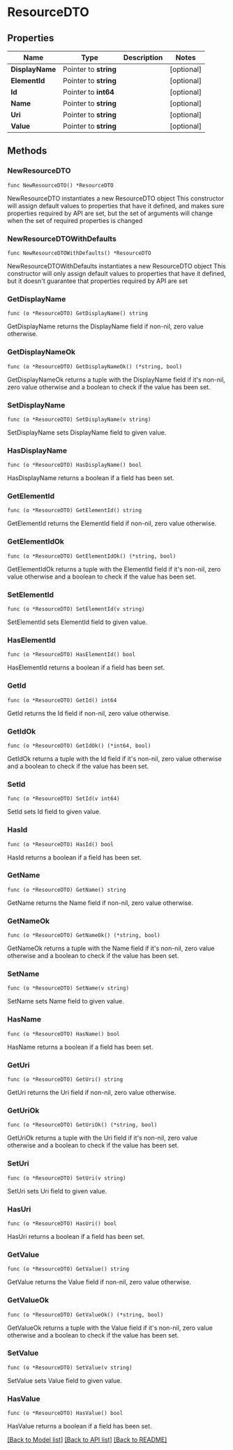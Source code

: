 # ResourceDTO

## Properties

Name | Type | Description | Notes
------------ | ------------- | ------------- | -------------
**DisplayName** | Pointer to **string** |  | [optional] 
**ElementId** | Pointer to **string** |  | [optional] 
**Id** | Pointer to **int64** |  | [optional] 
**Name** | Pointer to **string** |  | [optional] 
**Uri** | Pointer to **string** |  | [optional] 
**Value** | Pointer to **string** |  | [optional] 

## Methods

### NewResourceDTO

`func NewResourceDTO() *ResourceDTO`

NewResourceDTO instantiates a new ResourceDTO object
This constructor will assign default values to properties that have it defined,
and makes sure properties required by API are set, but the set of arguments
will change when the set of required properties is changed

### NewResourceDTOWithDefaults

`func NewResourceDTOWithDefaults() *ResourceDTO`

NewResourceDTOWithDefaults instantiates a new ResourceDTO object
This constructor will only assign default values to properties that have it defined,
but it doesn't guarantee that properties required by API are set

### GetDisplayName

`func (o *ResourceDTO) GetDisplayName() string`

GetDisplayName returns the DisplayName field if non-nil, zero value otherwise.

### GetDisplayNameOk

`func (o *ResourceDTO) GetDisplayNameOk() (*string, bool)`

GetDisplayNameOk returns a tuple with the DisplayName field if it's non-nil, zero value otherwise
and a boolean to check if the value has been set.

### SetDisplayName

`func (o *ResourceDTO) SetDisplayName(v string)`

SetDisplayName sets DisplayName field to given value.

### HasDisplayName

`func (o *ResourceDTO) HasDisplayName() bool`

HasDisplayName returns a boolean if a field has been set.

### GetElementId

`func (o *ResourceDTO) GetElementId() string`

GetElementId returns the ElementId field if non-nil, zero value otherwise.

### GetElementIdOk

`func (o *ResourceDTO) GetElementIdOk() (*string, bool)`

GetElementIdOk returns a tuple with the ElementId field if it's non-nil, zero value otherwise
and a boolean to check if the value has been set.

### SetElementId

`func (o *ResourceDTO) SetElementId(v string)`

SetElementId sets ElementId field to given value.

### HasElementId

`func (o *ResourceDTO) HasElementId() bool`

HasElementId returns a boolean if a field has been set.

### GetId

`func (o *ResourceDTO) GetId() int64`

GetId returns the Id field if non-nil, zero value otherwise.

### GetIdOk

`func (o *ResourceDTO) GetIdOk() (*int64, bool)`

GetIdOk returns a tuple with the Id field if it's non-nil, zero value otherwise
and a boolean to check if the value has been set.

### SetId

`func (o *ResourceDTO) SetId(v int64)`

SetId sets Id field to given value.

### HasId

`func (o *ResourceDTO) HasId() bool`

HasId returns a boolean if a field has been set.

### GetName

`func (o *ResourceDTO) GetName() string`

GetName returns the Name field if non-nil, zero value otherwise.

### GetNameOk

`func (o *ResourceDTO) GetNameOk() (*string, bool)`

GetNameOk returns a tuple with the Name field if it's non-nil, zero value otherwise
and a boolean to check if the value has been set.

### SetName

`func (o *ResourceDTO) SetName(v string)`

SetName sets Name field to given value.

### HasName

`func (o *ResourceDTO) HasName() bool`

HasName returns a boolean if a field has been set.

### GetUri

`func (o *ResourceDTO) GetUri() string`

GetUri returns the Uri field if non-nil, zero value otherwise.

### GetUriOk

`func (o *ResourceDTO) GetUriOk() (*string, bool)`

GetUriOk returns a tuple with the Uri field if it's non-nil, zero value otherwise
and a boolean to check if the value has been set.

### SetUri

`func (o *ResourceDTO) SetUri(v string)`

SetUri sets Uri field to given value.

### HasUri

`func (o *ResourceDTO) HasUri() bool`

HasUri returns a boolean if a field has been set.

### GetValue

`func (o *ResourceDTO) GetValue() string`

GetValue returns the Value field if non-nil, zero value otherwise.

### GetValueOk

`func (o *ResourceDTO) GetValueOk() (*string, bool)`

GetValueOk returns a tuple with the Value field if it's non-nil, zero value otherwise
and a boolean to check if the value has been set.

### SetValue

`func (o *ResourceDTO) SetValue(v string)`

SetValue sets Value field to given value.

### HasValue

`func (o *ResourceDTO) HasValue() bool`

HasValue returns a boolean if a field has been set.


[[Back to Model list]](../README.md#documentation-for-models) [[Back to API list]](../README.md#documentation-for-api-endpoints) [[Back to README]](../README.md)


